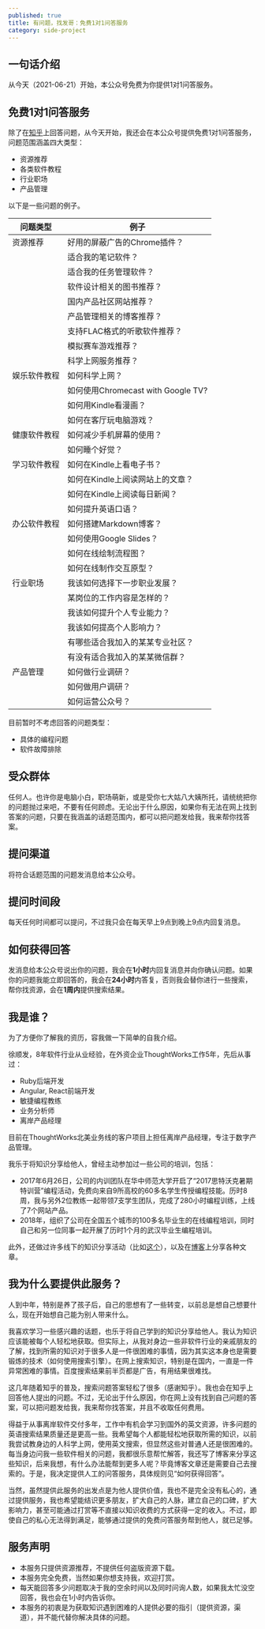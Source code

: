 ```yaml
---
published: true
title: 有问题，找发哥：免费1对1问答服务
category: side-project
---
```

## 一句话介绍

从今天（2021-06-21）开始，本公众号免费为你提供1对1问答服务。

## 免费1对1问答服务

除了在[知乎](https://www.zhihu.com/people/xu-shun-fa-68?utm_source=wechat_session&utm_medium=social&utm_oi=836692033744801792)上回答问题，从今天开始，我还会在本公众号提供免费1对1问答服务，问题范围涵盖四大类型：

- 资源推荐
- 各类软件教程
- 行业职场
- 产品管理

以下是一些问题的例子。

| 问题类型     | 例子                               |
| ------------ | ---------------------------------- |
| 资源推荐     | 好用的屏蔽广告的Chrome插件？       |
|              | 适合我的笔记软件？                 |
|              | 适合我的任务管理软件？             |
|              | 软件设计相关的图书推荐？           |
|              | 国内产品社区网站推荐？             |
|              | 产品管理相关的博客推荐？           |
|              | 支持FLAC格式的听歌软件推荐？       |
|              | 模拟赛车游戏推荐？                 |
|              | 科学上网服务推荐？                 |
| 娱乐软件教程 | 如何科学上网？                     |
|              | 如何使用Chromecast with Google TV? |
|              | 如何用Kindle看漫画？               |
|              | 如何在客厅玩电脑游戏？             |
| 健康软件教程 | 如何减少手机屏幕的使用？           |
|              | 如何睡个好觉？                     |
| 学习软件教程 | 如何在Kindle上看电子书？           |
|              | 如何在Kindle上阅读网站上的文章？   |
|              | 如何在Kindle上阅读每日新闻？       |
|              | 如何提升英语口语？                 |
| 办公软件教程 | 如何搭建Markdown博客？             |
|              | 如何使用Google Slides？            |
|              | 如何在线绘制流程图？               |
|              | 如何在线制作交互原型？             |
| 行业职场     | 我该如何选择下一步职业发展？       |
|              | 某岗位的工作内容是怎样的？         |
|              | 我该如何提升个人专业能力？         |
|              | 我该如何提高个人影响力？           |
|              | 有哪些适合我加入的某某专业社区？   |
|              | 有没有适合我加入的某某微信群？     |
| 产品管理     | 如何做行业调研？                   |
|              | 如何做用户调研？                   |
|              | 如何运营公众号？                   |

目前暂时不考虑回答的问题类型：

- 具体的编程问题
- 软件故障排除

## 受众群体

任何人。也许你是电脑小白，职场萌新，或是受你七大姑八大姨所托，请统统把你的问题抛过来吧，不要有任何顾虑。无论出于什么原因，如果你有无法在网上找到答案的问题，只要在我涵盖的话题范围内，都可以把问题发给我，我来帮你找答案。

## 提问渠道

将符合话题范围的问题发消息给本公众号。

## 提问时间段

每天任何时间都可以提问，不过我只会在每天早上9点到晚上9点内回复消息。

## 如何获得回答

发消息给本公众号说出你的问题，我会在**1小时**内回复消息并向你确认问题。如果你的问题我能立即回答的，我会在**24小时**内答复，否则我会替你进行一些搜索，帮你找资源，会在**1周内**提供搜索结果。

## 我是谁？

为了方便你了解我的资历，容我做一下简单的自我介绍。

徐顺发，8年软件行业从业经验，在外资企业ThoughtWorks工作5年，先后从事过：

- Ruby后端开发
- Angular, React前端开发
- 敏捷编程教练
- 业务分析师
- 离岸产品经理

目前在ThoughtWorks北美业务线的客户项目上担任离岸产品经理，专注于数字产品管理。

我乐于将知识分享给他人，曾经主动参加过一些公司的培训，包括：

- 2017年6月26日，公司的内训团队在华中师范大学开启了“2017思特沃克暑期特训营”编程活动，免费向来自9所高校的60多名学生传授编程技能。历时8周，我与另外2位教练一起带领7支学生团队，完成了280小时编程训练，上线了7个网站产品。
- 2018年，组织了公司在全国五个城市的100多名毕业生的在线编程培训，同时自己和另一位同事一起开展了历时1个月的武汉毕业生编程培训。

此外，还做过许多线下的知识分享活动（比如[这个](https://goooooouwa.fun/assets/download/2020-09-18-shi-jie-li-shi-session-script.html#2)），以及在[博客](https://goooooouwa.fun/)上分享各种文章。

## 我为什么要提供此服务？

人到中年，特别是养了孩子后，自己的思想有了一些转变，以前总是想自己想要什么，现在开始想自己能为别人带来什么。

我喜欢学习一些感兴趣的话题，也乐于将自己学到的知识分享给他人。我认为知识应该能被每个人轻松地获取。但实际上，从我对身边一些非软件行业的亲戚朋友的了解，找到所需的知识对于很多人是一件很困难的事情，因为其实这本身也是需要锻炼的技术（如何使用搜索引擎）。在网上搜索知识，特别是在国内，一直是一件异常困难的事情。百度搜索结果前半页都是广告，有用结果很难找。

这几年随着知乎的普及，搜索问题答案轻松了很多（感谢知乎）。我也会在知乎上回答他人提出的问题。不过，无论出于什么原因，你在网上没有找到自己问题的答案，可以把问题发给我，我来帮你找答案，并且不收取任何费用。

得益于从事离岸软件交付多年，工作中有机会学习到国外的英文资源，许多问题的英语搜索结果质量还是更高一些。我希望每个人都能轻松地获取所需的知识，以前我尝试教身边的人科学上网，使用英文搜索，但显然这些对普通人还是很困难的。每当身边问我一些软件相关的问题，我都很乐意帮忙解答，我还写了博客来分享这些知识，后来我想，有什么办法能帮到更多人呢？毕竟博客文章还是需要自己去搜索的。于是，我决定提供人工的问答服务，具体规则见“如何获得回答”。

当然，虽然提供此服务的出发点是为他人提供价值，我也不是完全没有私心的，通过提供服务，我也希望能结识更多朋友，扩大自己的人脉，建立自己的口碑，扩大影响力，甚至可能通过打赏等不直接以知识收费的方式获得一定的收入。不过，即使自己的私心无法得到满足，能够通过提供的免费问答服务帮到他人，就已足够。

## 服务声明

- 本服务只提供资源推荐，不提供任何盗版资源下载。
- 本服务完全免费，当然如果你想支持我，欢迎打赏。
- 每天能回答多少问题取决于我的空余时间以及同时问询人数，如果我太忙没空回答，我也会在1小时内告诉你。
- 本服务的初衷是为获取知识遇到困难的人提供必要的指引（提供资源，渠道），并不能代替你解决具体的问题。


